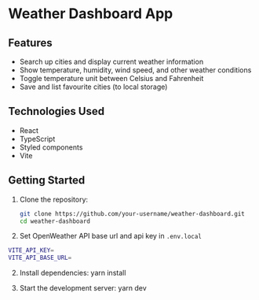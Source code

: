 # Weather Dashboard App

## Features

- Search up cities and display current weather information
- Show temperature, humidity, wind speed, and other weather conditions
- Toggle temperature unit between Celsius and Fahrenheit
- Save and list favourite cities (to local storage)

## Technologies Used

- React
- TypeScript
- Styled components
- Vite

## Getting Started
1. Clone the repository:
   ```bash
   git clone https://github.com/your-username/weather-dashboard.git
   cd weather-dashboard
   ```

2. Set OpenWeather API base url and api key in `.env.local`
```bash
VITE_API_KEY=
VITE_API_BASE_URL=
```

2. Install dependencies:
   yarn install

3. Start the development server:
   yarn dev


